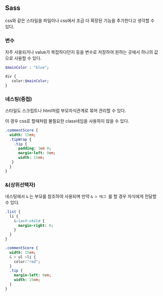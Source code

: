 ## Sass

css와 같은 스타일을 파일이나 css에서 조금 더 확장된 기능을 추가한다고 생각할 수 있다.



### 변수

자주 사용되거나 value가 복잡하다던지 등을 변수로 저장하여 원하는 곳에서 하나의 값으로 사용할 수 있다.

```sass
$mainColor : "blue";

div {
   color:$mainColor;
}
```



### 네스팅(중첩)

스타일도 스크립트나 html처럼 부모자식관계로 묶어 관리할 수 있다.  

이 경우 css로 할때처럼 불필요한 class네임을 사용하지 않을 수 있다.

```sass
.commentScore {
  width: 15em;
  .tipWrap {
    .tip {
      padding: 1em 0;
      margin-left: 0em;
      width: 15em;
   }
  }
}
```



### &(상위선택자)

네스팅에서 ```&``` 는 부모를 참조하여 사용되며 만약 ```& > 태그 ```를 할 경우 자식에게 전달할 수 있다.

```sass
.list {
  li {
    &:last-child {
      margin-right: 0;
    }
  }
}
```

```sass
.commentScore {
  width: 15em;
  & > ul >li {
  	color:"red";
  }  
  .tip {
  	margin-left: 0em;
  	width: 15em;
  }  
}
```



